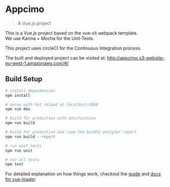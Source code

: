 # Appcimo

> A Vue.js project

This is a Vue.js project based on the vue-cli webpack template.</br>
We use Karma + Mocha for the Unit-Tests.

This project uses circleCI for the Continuous Integration process.

The built and deployed project  can be visited at: http://appcimo.s3-website-eu-west-1.amazonaws.com/#/

## Build Setup

``` bash
# install dependencies
npm install

# serve with hot reload at localhost:8080
npm run dev

# build for production with minification
npm run build

# build for production and view the bundle analyzer report
npm run build --report

# run unit tests
npm run unit

# run all tests
npm test
```

For detailed explanation on how things work, checkout the [guide](http://vuejs-templates.github.io/webpack/) and [docs for vue-loader](http://vuejs.github.io/vue-loader).
